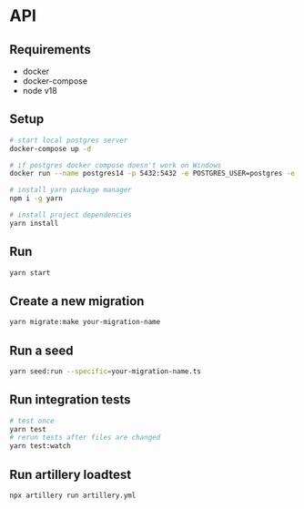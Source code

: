 # API

## Requirements

-   docker
-   docker-compose
-   node v18

## Setup

```bash
# start local postgres server
docker-compose up -d

# if postgres docker compose doesn't work on Windows
docker run --name postgres14 -p 5432:5432 -e POSTGRES_USER=postgres -e POSTGRES_PASSWORD=postgres -d postgres:14-alpine

# install yarn package manager
npm i -g yarn

# install project dependencies
yarn install
```

## Run

```bash
yarn start
```

## Create a new migration

```bash
yarn migrate:make your-migration-name
```

## Run a seed

```bash
yarn seed:run --specific=your-migration-name.ts
```

## Run integration tests

```bash
# test once
yarn test
# rerun tests after files are changed
yarn test:watch
```

## Run artillery loadtest

```bash
npx artillery run artillery.yml
```
